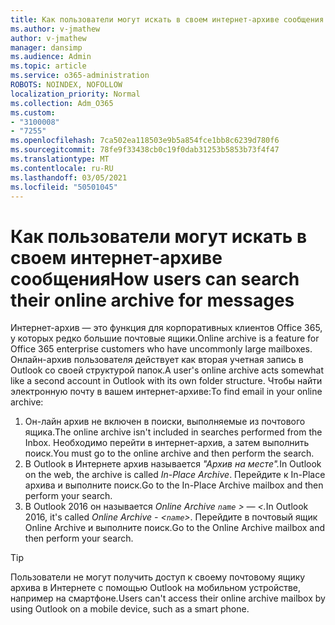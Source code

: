 ```yaml
---
title: Как пользователи могут искать в своем интернет-архиве сообщения
ms.author: v-jmathew
author: v-jmathew
manager: dansimp
ms.audience: Admin
ms.topic: article
ms.service: o365-administration
ROBOTS: NOINDEX, NOFOLLOW
localization_priority: Normal
ms.collection: Adm_O365
ms.custom:
- "3100008"
- "7255"
ms.openlocfilehash: 7ca502ea118503e9b5a854fce1bb8c6239d780f6
ms.sourcegitcommit: 78fe9f33438cb0c19f0dab31253b5853b73f4f47
ms.translationtype: MT
ms.contentlocale: ru-RU
ms.lasthandoff: 03/05/2021
ms.locfileid: "50501045"
---
```

# <a name="how-users-can-search-their-online-archive-for-messages"></a><span data-ttu-id="41f77-102">Как пользователи могут искать в своем интернет-архиве сообщения</span><span class="sxs-lookup"><span data-stu-id="41f77-102">How users can search their online archive for messages</span></span>

<span data-ttu-id="41f77-103">Интернет-архив — это функция для корпоративных клиентов Office 365, у которых редко большие почтовые ящики.</span><span class="sxs-lookup"><span data-stu-id="41f77-103">Online archive is a feature for Office 365 enterprise customers who have uncommonly large mailboxes.</span></span> <span data-ttu-id="41f77-104">Онлайн-архив пользователя действует как вторая учетная запись в Outlook со своей структурой папок.</span><span class="sxs-lookup"><span data-stu-id="41f77-104">A user's online archive acts somewhat like a second account in Outlook with its own folder structure.</span></span> <span data-ttu-id="41f77-105">Чтобы найти электронную почту в вашем интернет-архиве:</span><span class="sxs-lookup"><span data-stu-id="41f77-105">To find email in your online archive:</span></span>

1. <span data-ttu-id="41f77-106">Он-лайн архив не включен в поиски, выполняемые из почтового ящика.</span><span class="sxs-lookup"><span data-stu-id="41f77-106">The online archive isn't included in searches performed from the Inbox.</span></span> <span data-ttu-id="41f77-107">Необходимо перейти в интернет-архив, а затем выполнить поиск.</span><span class="sxs-lookup"><span data-stu-id="41f77-107">You must go to the online archive and then perform the search.</span></span>
2. <span data-ttu-id="41f77-108">В Outlook в Интернете архив называется *"Архив на месте".*</span><span class="sxs-lookup"><span data-stu-id="41f77-108">In Outlook on the web, the archive is called *In-Place Archive*.</span></span> <span data-ttu-id="41f77-109">Перейдите к In-Place архива и выполните поиск.</span><span class="sxs-lookup"><span data-stu-id="41f77-109">Go to the In-Place Archive mailbox and then perform your search.</span></span>
3. <span data-ttu-id="41f77-110">В Outlook 2016 он называется *Online Archive `name` > — <.*</span><span class="sxs-lookup"><span data-stu-id="41f77-110">In Outlook 2016, it's called *Online Archive - <`name`>*.</span></span> <span data-ttu-id="41f77-111">Перейдите в почтовый ящик Online Archive и выполните поиск.</span><span class="sxs-lookup"><span data-stu-id="41f77-111">Go to the Online Archive mailbox and then perform your search.</span></span>

> [!TIP]
> <span data-ttu-id="41f77-112">Пользователи не могут получить доступ к своему почтовому ящику архива в Интернете с помощью Outlook на мобильном устройстве, например на смартфоне.</span><span class="sxs-lookup"><span data-stu-id="41f77-112">Users can't access their online archive mailbox by using Outlook on a mobile device, such as a smart phone.</span></span>
